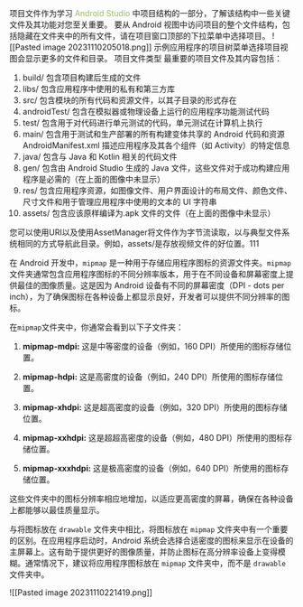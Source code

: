 项目文件作为学习 <font color="#9bbb59">Android Studio </font>中项目结构的一部分，了解该结构中一些关键文件及其功能对您至关重要。 
要从 Android 视图中访问项目的整个文件结构，包括隐藏在文件夹中的所有文件，请在项目窗口顶部的下拉菜单中选择项目。 
![[Pasted image 20231110205018.png]]
示例应用程序的项目树菜单选择项目视图会显示更多的文件和目录。 
项目文件类型 
最重要的项目文件及其内容包括： 
1. build/ 
包含项目构建后生成的文件
2. libs/
包含应用程序中使用的私有和第三方库
3. src/
包含模块的所有代码和资源文件，以其子目录的形式存在 
4. androidTest/ 
包含在模拟器或物理设备上运行的应用程序功能测试代码 
5. test/ 
包含用于对代码进行单元测试的代码，单元测试在计算机上执行 
6. main/ 
包含用于测试和生产部署的所有构建变体共享的 Android 代码和资源 AndroidManifest.xml 
描述应用程序及其各个组件（如 Activity）的特定信息 
7. java/ 
包含与 Java 和 Kotlin 相关的代码文件 
8. gen/ 
包含由 Android Studio 生成的 Java 文件，这些文件对于成功构建应用程序是必需的（在上面的图像中未显示） 
9. res/ 
包含应用程序资源，如图像文件、用户界面设计的布局文件、颜色文件、尺寸文件和用于管理应用程序中使用的文本的 UI 字符串 
10. assets/ 
包含应该原样编译为.apk 文件的文件（在上面的图像中未显示）

您可以使用URI以及使用AssetManager将文件作为字节流读取，以与典型文件系统相同的方式导航此目录。例如，assets/是存放视频文件的好位置。111


在 Android 开发中，`mipmap` 是一种用于存储应用程序图标的资源文件夹。`mipmap` 文件夹通常包含应用程序图标的不同分辨率版本，用于在不同设备和屏幕密度上提供最佳的图像质量。这是因为 Android 设备有不同的屏幕密度（DPI - dots per inch），为了确保图标在各种设备上都显示良好，开发者可以提供不同分辨率的图标。

在`mipmap`文件夹中，你通常会看到以下子文件夹：

1. **mipmap-mdpi:** 这是中等密度的设备（例如，160 DPI）所使用的图标存储位置。
    
2. **mipmap-hdpi:** 这是高密度的设备（例如，240 DPI）所使用的图标存储位置。
    
3. **mipmap-xhdpi:** 这是超高密度的设备（例如，320 DPI）所使用的图标存储位置。
    
4. **mipmap-xxhdpi:** 这是超超高密度的设备（例如，480 DPI）所使用的图标存储位置。
    
5. **mipmap-xxxhdpi:** 这是极高密度的设备（例如，640 DPI）所使用的图标存储位置。
    

这些文件夹中的图标分辨率相应地增加，以适应更高密度的屏幕，确保在各种设备上都能够以最佳质量显示。

与将图标放在 `drawable` 文件夹中相比，将图标放在 `mipmap` 文件夹中有一个重要的区别。在应用程序启动时，Android 系统会选择合适密度的图标来显示在设备的主屏幕上。这有助于提供更好的图像质量，并防止图标在高分辨率设备上变得模糊。通常情况下，建议将应用程序图标放在 `mipmap` 文件夹中，而不是 `drawable` 文件夹中。



![[Pasted image 20231110221419.png]]
